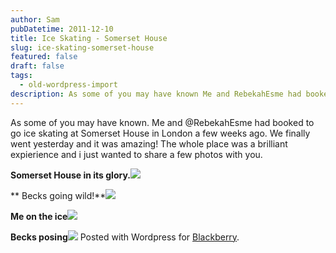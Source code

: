 ```yaml
---
author: Sam
pubDatetime: 2011-12-10
title: Ice Skating - Somerset House
slug: ice-skating-somerset-house
featured: false
draft: false
tags:
  - old-wordpress-import
description: As some of you may have known Me and RebekahEsme had booked to go ice skating at Somerset House in London a few weeks ago We finally went yesterday and it was a...
---
```


As some of you may have known. Me and @RebekahEsme had booked to go ice skating at Somerset House in London a few weeks ago. We finally went yesterday and it was amazing! The whole place was a brilliant expierience and i just wanted to share a few photos with you.

**Somerset House in its glory.**[![](https://blog.bonxy.net/wp-content/uploads/2011/12/Westminster-20111209-00196.jpg)](https://blog.bonxy.net/wp-content/uploads/2011/12/Westminster-20111209-00196.jpg)

** Becks going wild!**[![](https://blog.bonxy.net/wp-content/uploads/2011/12/Westminster-20111209-00195.jpg)](https://blog.bonxy.net/wp-content/uploads/2011/12/Westminster-20111209-00195.jpg)

**Me on the ice**[![](https://blog.bonxy.net/wp-content/uploads/2011/12/Westminster-20111209-00193.jpg)](https://blog.bonxy.net/wp-content/uploads/2011/12/Westminster-20111209-00193.jpg)

**Becks posing**[![](https://blog.bonxy.net/wp-content/uploads/2011/12/Westminster-20111209-00192.jpg)](https://blog.bonxy.net/wp-content/uploads/2011/12/Westminster-20111209-00192.jpg)
Posted with Wordpress for [Blackberry](http://bonx.us?d4x).